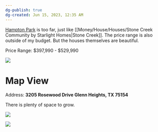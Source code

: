 ```yaml
---
dg-publish: true
dg-created: Jun 15, 2023, 12:35 AM
---
```


[Hampton Park](https://www.bloomfieldhomes.com/community-detail/Hampton-Park-167828) is too far, just like [[Money/House/Houses/Stone Creek Community by Starlight Homes\|Stone Creek]]. The price range is also outside of my budget. But the houses themselves are beautiful.

Price Range: $397,990 - $529,990

![](https://nhs-dynamic.secure.footprint.net/Images/Homes/Bloom40334//66407421-230320.jpg?maxWidth=1920)

# Map View

Address: **3205 Rosewood Drive Glenn Heights, TX 75154**

There is plenty of space to grow.

![](https://i.imgur.com/je7uH0Q.png)

![](https://i.imgur.com/5j5OfIr.png)

